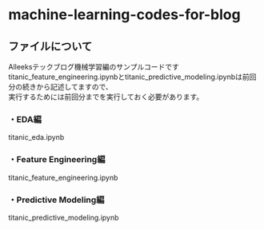 # machine-learning-codes-for-blog
## ファイルについて
Alleeksテックブログ機械学習編のサンプルコードです
titanic_feature_engineering.ipynbとtitanic_predictive_modeling.ipynbは前回分の続きから記述してますので、<br>
実行するためには前回分までを実行しておく必要があります。
### ・EDA編
titanic_eda.ipynb
### ・Feature Engineering編
titanic_feature_engineering.ipynb
### ・Predictive Modeling編
titanic_predictive_modeling.ipynb
